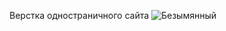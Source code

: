 Верстка одностраничного сайта ![Безымянный](https://github.com/Marat1988/ReactAngular/assets/108996479/713fba69-51f0-4903-8188-cc46e4b1087a)

